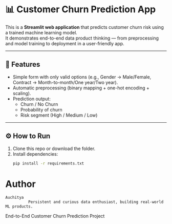 # 📊 Customer Churn Prediction App

This is a **Streamlit web application** that predicts customer churn risk using a trained machine learning model.  
It demonstrates end-to-end data product thinking — from preprocessing and model training to deployment in a user-friendly app.

---

## 🚀 Features
- Simple form with only valid options (e.g., Gender → Male/Female, Contract → Month-to-month/One year/Two year).
- Automatic preprocessing (binary mapping + one-hot encoding + scaling).
- Prediction output:
  - Churn / No Churn
  - Probability of churn
  - Risk segment (High / Medium / Low)

---

## ⚙️ How to Run
1. Clone this repo or download the folder.
2. Install dependencies:
   ```bash
   pip install -r requirements.txt

# Author 
    Auchitya
              Persistent and curious data enthusiast, building real-world ML products.

 End-to-End Customer Churn Prediction Project

             
